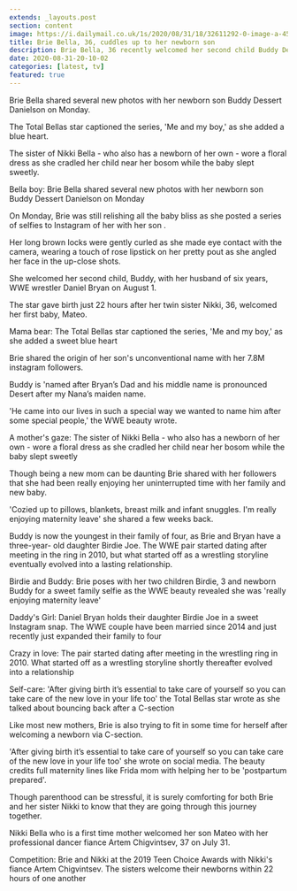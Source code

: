 ```yaml
---
extends: _layouts.post
section: content
image: https://i.dailymail.co.uk/1s/2020/08/31/18/32611292-0-image-a-45_1598896346514.jpg 
title: Brie Bella, 36, cuddles up to her newborn son 
description: Brie Bella, 36 recently welcomed her second child Buddy Dessert Danielson with husband of six years, Daniel Bryan. The Total Bellas star gave birth 22 hours after her twin sister Nikki 
date: 2020-08-31-20-10-02 
categories: [latest, tv] 
featured: true 
--- 
```

Brie Bella shared several new photos with her newborn son Buddy Dessert Danielson on Monday.

The Total Bellas star captioned the series, 'Me and my boy,' as she added a blue heart. 

The sister of Nikki Bella - who also has a newborn of her own - wore a floral dress as she cradled her child near her bosom while the baby slept sweetly. 

Bella boy: Brie Bella shared several new photos with her newborn son Buddy Dessert Danielson on Monday

On Monday, Brie was still relishing all the baby bliss as she posted a series of selfies to Instagram of her with her son .

Her long brown locks were gently curled as she made eye contact with the camera, wearing a touch of rose lipstick on her pretty pout as she angled her face in the up-close shots.

She welcomed her second child, Buddy, with her husband of six years, WWE wrestler Daniel Bryan on August 1. 

The star gave birth just 22 hours after her twin sister Nikki, 36, welcomed her first baby, Mateo. 

Mama bear: The Total Bellas star captioned the series, 'Me and my boy,' as she added a sweet blue heart

Brie shared the origin of her son's unconventional name with her 7.8M instagram followers.  

Buddy is 'named after Bryan’s Dad and his middle name is pronounced Desert after my Nana’s maiden name.

'He came into our lives in such a special way we wanted to name him after some special people,' the WWE beauty wrote. 

A mother's gaze: The sister of Nikki Bella - who also has a newborn of her own - wore a floral dress as she cradled her child near her bosom while the baby slept sweetly

Though being a new mom can be daunting Brie shared with her followers that she had been really enjoying her uninterrupted time with her family and new baby. 

'Cozied up to pillows, blankets, breast milk and infant snuggles. I'm really enjoying maternity leave' she shared a few weeks back. 

Buddy is now the youngest in their family of four, as Brie and Bryan have a three-year- old daughter Birdie Joe. The WWE pair started dating after meeting in the ring in 2010, but what started off as a wrestling storyline eventually evolved into a lasting relationship.

Birdie and Buddy: Brie poses with her two children Birdie, 3 and newborn Buddy for a sweet family selfie as the WWE beauty revealed she was 'really enjoying maternity leave' 

Daddy's Girl: Daniel Bryan holds their daughter Birdie Joe in a sweet Instagram snap. The WWE couple have been married since 2014 and just recently just expanded their family to four

Crazy in love: The pair started dating after meeting in the wrestling ring in 2010. What started off as a wrestling storyline shortly thereafter evolved into a relationship

Self-care: 'After giving birth it’s essential to take care of yourself so you can take care of the new love in your life too' the Total Bellas star wrote as she talked about bouncing back after a C-section

Like most new mothers, Brie is also trying to fit in some time for herself after welcoming a newborn via C-section. 

'After giving birth it’s essential to take care of yourself so you can take care of the new love in your life too' she wrote on social media. The beauty credits full maternity lines like Frida mom with helping her to be 'postpartum prepared'.

Though parenthood can be stressful, it is surely comforting for both Brie and her sister Nikki to know that they are going through this journey together. 

Nikki Bella who is a first time mother welcomed her son Mateo with her professional dancer fiance Artem Chigvintsev, 37 on July 31.  

Competition: Brie and Nikki at the 2019 Teen Choice Awards with Nikki's fiance Artem Chigvintsev. The sisters welcome their newborns within 22 hours of one another

